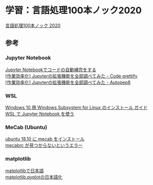 # 学習：言語処理100本ノック2020
[言語処理100本ノック 2020](https://nlp100.github.io/ja/)

## 参考
### Jupyter Notebook
[Jupyter Notebookでコードの自動補完をする](https://www.soudegesu.com/post/python/jupyter-autocomplete/)  
[[作業効率化] Jupyterの拡張機能を全部調べてみた - Code prettify](https://qiita.com/simonritchie/items/88161c806197a0b84174#code-prettify)  
[[作業効率化] Jupyterの拡張機能を全部調べてみた - Autopep8](https://qiita.com/simonritchie/items/88161c806197a0b84174#autopep8)

### WSL
[Windows 10 用 Windows Subsystem for Linux のインストール ガイド](https://docs.microsoft.com/ja-jp/windows/wsl/install-win10)  
[WSL で Jupyter Notebook を使う](http://var.blog.jp/archives/80103560.html)

### MeCab (Ubuntu)
[ubuntu 18.10 に mecab をインストール](https://qiita.com/ekzemplaro/items/c98c7f6698f130b55d53)  
[mecabrc が見つからないというエラー](https://medium.com/@jiraffestaff/mecabrc-%E3%81%8C%E8%A6%8B%E3%81%A4%E3%81%8B%E3%82%89%E3%81%AA%E3%81%84%E3%81%A8%E3%81%84%E3%81%86%E3%82%A8%E3%83%A9%E3%83%BC-b3e278e9ed07)

### matplotlib
[matplotlibで日本語](https://qiita.com/yniji/items/3fac25c2ffa316990d0c)  
[matplotlib.pyplotの日本語化](https://qiita.com/mookouchi/items/2252d3a04109210aed61)